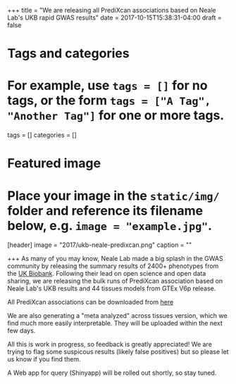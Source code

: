 +++
title = "We are releasing all PrediXcan associations based on Neale Lab's UKB rapid GWAS results"
date = 2017-10-15T15:38:31-04:00
draft = false

# Tags and categories
# For example, use `tags = []` for no tags, or the form `tags = ["A Tag", "Another Tag"]` for one or more tags.
tags = []
categories = []

# Featured image
# Place your image in the `static/img/` folder and reference its filename below, e.g. `image = "example.jpg"`.
[header]
image = "2017/ukb-neale-predixcan.png"
caption = ""

+++
As many of you may know, Neale Lab made a big splash in the GWAS community by releasing the summary results of 2400+ phenotypes from the [UK Biobank](http://www.nealelab.is/blog/2017/7/19/rapid-gwas-of-thousands-of-phenotypes-for-337000-samples-in-the-uk-biobank).
Following their lead on open science and open data sharing, we are releasing the bulk runs of PrediXcan association based on Neale Lab's UKB results and 44 tissues models from GTEx V6p release.

All PrediXcan associations can be downloaded from [here](http://ukb-neale.gene2pheno.org)

We are also generating a "meta analyzed" across tissues version, which we find much more easily interpretable. They will be uploaded within the next few days.

All this is work in progress, so feedback is greatly appreciated! We are trying to flag some suspicous results (likely false positives) but so please let us know if you find them.

A Web app for query (Shinyapp) will be rolled out shortly, so stay tuned.
